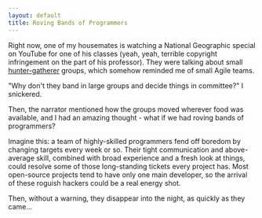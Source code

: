 ```yaml
---
layout: default
title: Roving Bands of Programmers
---
```


Right now, one of my housemates is watching a National Geographic special on
YouTube for one of his classes (yeah, yeah, terrible copyright infringement on
the part of his professor). They were talking about small [hunter-gatherer]
groups, which somehow reminded me of small Agile teams.

"Why don't they band in large groups and decide things in committee?" I
snickered.

Then, the narrator mentioned how the groups moved wherever food was available,
and I had an amazing thought - what if we had roving bands of programmers?

Imagine this: a team of highly-skilled programmers fend off boredom by changing
targets every week or so. Their tight communication and above-average skill,
combined with broad experience and a fresh look at things, could resolve some of
those long-standing tickets every project has. Most open-source projects tend to
have only one main developer, so the arrival of these roguish hackers could be a
real energy shot.

Then, without a warning, they disappear into the night, as quickly as they
came...

[hunter-gatherer]: http://en.wikipedia.org/wiki/Hunter-gatherer
